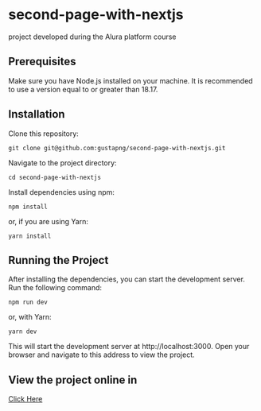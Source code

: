 # second-page-with-nextjs

project developed during the Alura platform course

## Prerequisites

Make sure you have Node.js installed on your machine. It is recommended to use a version equal to or greater than 18.17.

## Installation

Clone this repository:   

    git clone git@github.com:gustapng/second-page-with-nextjs.git


Navigate to the project directory:

    cd second-page-with-nextjs

Install dependencies using npm:

    npm install

or, if you are using Yarn:

    yarn install

## Running the Project

After installing the dependencies, you can start the development server. Run the following command:

    npm run dev

or, with Yarn:

    yarn dev

This will start the development server at http://localhost:3000. Open your browser and navigate to this address to view the project.

## View the project online in

<a target="_blank" href="https://second-page-with-nextjs.vercel.app/">Click Here</a>
